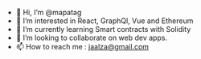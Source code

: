 - 👋 Hi, I’m @mapatag
- 👀 I’m interested in React, GraphQl, Vue and Ethereum
- 🌱 I’m currently learning Smart contracts with Solidity
- 💞️ I’m looking to collaborate on web dev apps.
- 📫 How to reach me : jaalza@gmail.com

<!---
mapatag/mapatag is a ✨ special ✨ repository because its `README.md` (this file) appears on your GitHub profile.
You can click the Preview link to take a look at your changes.
--->
